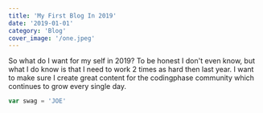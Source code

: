 ```yaml
---
title: 'My First Blog In 2019'
date: '2019-01-01'
category: 'Blog'
cover_image: '/one.jpeg'
---
```


So what do I want for my self in 2019? To be honest I don't even know, but what I do know is that I need to work 2 times as hard then last year. I want to make sure I create great content for the codingphase community which continues to grow every single day.

```javascript
var swag = 'JOE'
```
